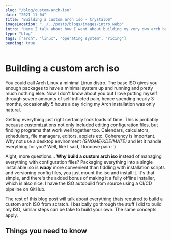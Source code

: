 ```yaml
---
slug: "/blog/custom-arch-iso"
date: "2021-11-04"
title: "Building a custom arch iso - CrystalOS"
imageLocation: "../../posts/blogs/images/intro.webp"
intro: "Here I talk about how I went about building my very own arch based distro"
type: "blog"
tags: ["arch", "linux", "operating system", "ricing"]
pending: true
---
```


<!-- - what arch linux is -->
<!-- - pain of configuration -->
<!-- - custom iso >> config file hell -->
<!-- - behold a fully packaged solution -->

# Building a custom arch iso

You could call Arch Linux a minimal Linux distro. The base ISO gives you enough
packages to have a minimal system up and running and pretty much nothing else.
Now I don't know about you but I love putting myself through severe amounts
of self inflicted pain, hence spending nearly 3 months, occasionally 5 hours a day
ricing my Arch installation was only natural.

Getting everything just right certainly took loads of time. This is probably
because customizations not only included editing configuration files, but
finding programs that work well together too.  Calendars, calculators,
schedulers, file managers, editors, applets etc. Coherency is important. Why not
use a desktop environment *(GNOME/KDE/MATE)* and let it handle everything for
you? Well, like I said, I loooove pain :\`)

Aight, more questions... **Why build a custom arch iso** instead of managing
everything with configuration files? Packaging everything into a single
installable iso is **_waay_** more convenient than fiddling with installation
scripts and versioning config files, you just mount the iso and install it. It's
that simple, and there's the added bonus of making it a fully offline installer,
which is also nice. I have the ISO autobuild from source using a CI/CD pipeline
on GitHub.

The rest of this blog post will talk about everything thats required to build a
custom arch ISO from scratch. I basically go through the stuff I did to build my
ISO, similar steps can be take to build your own. The same concepts apply.

## Things you need to know

<!-- directory structure -->
<!-- tools used -->
<!-- custom repository setup -->
